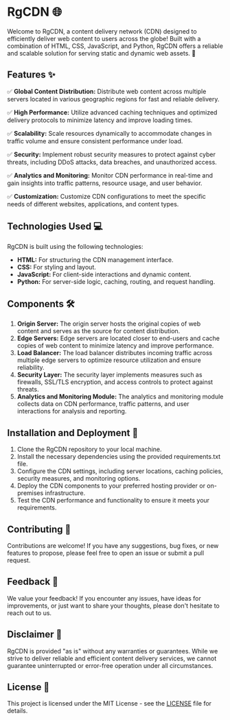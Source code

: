 # RgCDN 🌐

Welcome to RgCDN, a content delivery network (CDN) designed to efficiently deliver web content to users across the globe! Built with a combination of HTML, CSS, JavaScript, and Python, RgCDN offers a reliable and scalable solution for serving static and dynamic web assets. 🚀

## Features ✨

✅ **Global Content Distribution:** Distribute web content across multiple servers located in various geographic regions for fast and reliable delivery.

✅ **High Performance:** Utilize advanced caching techniques and optimized delivery protocols to minimize latency and improve loading times.

✅ **Scalability:** Scale resources dynamically to accommodate changes in traffic volume and ensure consistent performance under load.

✅ **Security:** Implement robust security measures to protect against cyber threats, including DDoS attacks, data breaches, and unauthorized access.

✅ **Analytics and Monitoring:** Monitor CDN performance in real-time and gain insights into traffic patterns, resource usage, and user behavior.

✅ **Customization:** Customize CDN configurations to meet the specific needs of different websites, applications, and content types.

## Technologies Used 💻

RgCDN is built using the following technologies:

- **HTML:** For structuring the CDN management interface.
- **CSS:** For styling and layout.
- **JavaScript:** For client-side interactions and dynamic content.
- **Python:** For server-side logic, caching, routing, and request handling.

## Components 🛠️

1. **Origin Server:** The origin server hosts the original copies of web content and serves as the source for content distribution.
2. **Edge Servers:** Edge servers are located closer to end-users and cache copies of web content to minimize latency and improve performance.
3. **Load Balancer:** The load balancer distributes incoming traffic across multiple edge servers to optimize resource utilization and ensure reliability.
4. **Security Layer:** The security layer implements measures such as firewalls, SSL/TLS encryption, and access controls to protect against threats.
5. **Analytics and Monitoring Module:** The analytics and monitoring module collects data on CDN performance, traffic patterns, and user interactions for analysis and reporting.

## Installation and Deployment 🚀

1. Clone the RgCDN repository to your local machine.
2. Install the necessary dependencies using the provided requirements.txt file.
3. Configure the CDN settings, including server locations, caching policies, security measures, and monitoring options.
4. Deploy the CDN components to your preferred hosting provider or on-premises infrastructure.
5. Test the CDN performance and functionality to ensure it meets your requirements.

## Contributing 🤝

Contributions are welcome! If you have any suggestions, bug fixes, or new features to propose, please feel free to open an issue or submit a pull request.

## Feedback 📝

We value your feedback! If you encounter any issues, have ideas for improvements, or just want to share your thoughts, please don't hesitate to reach out to us.

## Disclaimer 📣

RgCDN is provided "as is" without any warranties or guarantees. While we strive to deliver reliable and efficient content delivery services, we cannot guarantee uninterrupted or error-free operation under all circumstances.

## License 📄

This project is licensed under the MIT License - see the [LICENSE](LICENSE) file for details.
